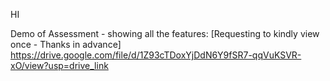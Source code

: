 HI 

Demo of Assessment - showing all the features: [Requesting to kindly view once - Thanks in advance]
https://drive.google.com/file/d/1Z93cTDoxYjDdN6Y9fSR7-qqVuKSVR-xO/view?usp=drive_link
